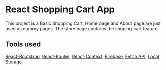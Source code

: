 # React Shopping Cart App

This project is a Basic Shopping Cart, Home page and About page are just used as dummy pages. The store page contains the shoping cart feature.

## Tools used

[React-Bootstrap](https://react-bootstrap.netlify.app/), [React-Router](https://reactrouter.com/en/main), [React-Context](https://reactjs.org/docs/context.html), [Firebase](https://firebase.google.com/), [Fetch API](https://developer.mozilla.org/en-US/docs/Web/API/Fetch_API), [Local Storage](https://developer.mozilla.org/en-US/docs/Web/API/Window/localStorage).
